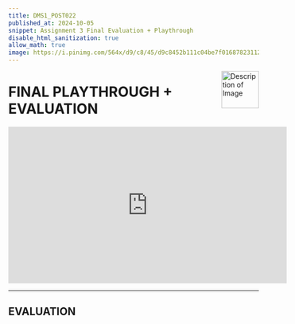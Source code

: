 ```yaml
---
title: DMS1_POST022
published_at: 2024-10-05
snippet: Assignment 3 Final Evaluation + Playthrough
disable_html_sanitization: true
allow_math: true
image: https://i.pinimg.com/564x/d9/c8/45/d9c8452b111c04be7f01687823112104.jpg
---
```


<img src="https://i.pinimg.com/originals/1f/2d/04/1f2d04072f0a32c729d6229eb39ac9d0.gif" alt="Description of Image" style="float:right; margin-left:20px; width:75px; height:auto;">

# **FINAL PLAYTHROUGH + EVALUATION**

<iframe width="560" height="315" src="https://www.youtube.com/embed/gHWLOmJL1R0?si=QaXejSFFXWagPRmQ" title="YouTube video player" frameborder="0" allow="accelerometer; autoplay; clipboard-write; encrypted-media; gyroscope; picture-in-picture; web-share" referrerpolicy="strict-origin-when-cross-origin" allowfullscreen></iframe>

---

## **EVALUATION**

<style>
  .custom-font {
    font-family: 'Courier New', Courier, monospace;
  }
</style>

<p class="custom-font">